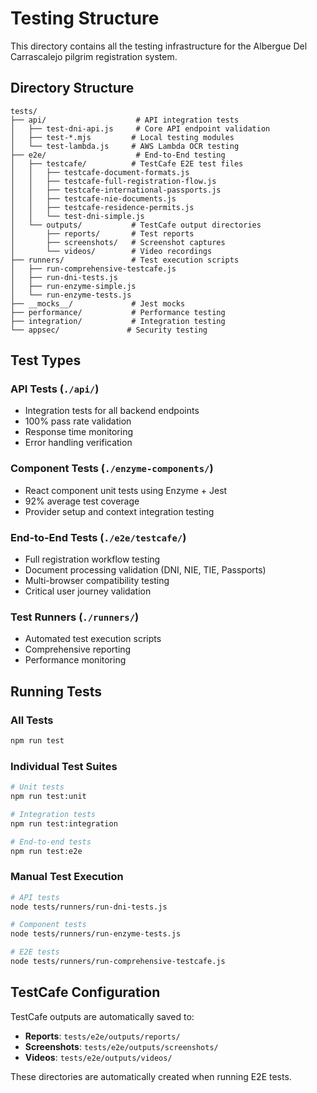 # Testing Structure

This directory contains all the testing infrastructure for the Albergue Del Carrascalejo pilgrim registration system.

## Directory Structure

```
tests/
├── api/                    # API integration tests
│   ├── test-dni-api.js     # Core API endpoint validation
│   ├── test-*.mjs         # Local testing modules
│   └── test-lambda.js     # AWS Lambda OCR testing
├── e2e/                    # End-to-End testing
│   ├── testcafe/          # TestCafe E2E test files
│   │   ├── testcafe-document-formats.js
│   │   ├── testcafe-full-registration-flow.js
│   │   ├── testcafe-international-passports.js
│   │   ├── testcafe-nie-documents.js
│   │   ├── testcafe-residence-permits.js
│   │   └── test-dni-simple.js
│   └── outputs/           # TestCafe output directories
│       ├── reports/       # Test reports
│       ├── screenshots/   # Screenshot captures
│       └── videos/        # Video recordings
├── runners/               # Test execution scripts
│   ├── run-comprehensive-testcafe.js
│   ├── run-dni-tests.js
│   ├── run-enzyme-simple.js
│   └── run-enzyme-tests.js
├── __mocks__/             # Jest mocks
├── performance/           # Performance testing
├── integration/           # Integration testing
└── appsec/               # Security testing
```

## Test Types

### API Tests (`./api/`)

- Integration tests for all backend endpoints
- 100% pass rate validation
- Response time monitoring
- Error handling verification

### Component Tests (`./enzyme-components/`)

- React component unit tests using Enzyme + Jest
- 92% average test coverage
- Provider setup and context integration testing

### End-to-End Tests (`./e2e/testcafe/`)

- Full registration workflow testing
- Document processing validation (DNI, NIE, TIE, Passports)
- Multi-browser compatibility testing
- Critical user journey validation

### Test Runners (`./runners/`)

- Automated test execution scripts
- Comprehensive reporting
- Performance monitoring

## Running Tests

### All Tests

```bash
npm run test
```

### Individual Test Suites

```bash
# Unit tests
npm run test:unit

# Integration tests
npm run test:integration

# End-to-end tests
npm run test:e2e
```

### Manual Test Execution

```bash
# API tests
node tests/runners/run-dni-tests.js

# Component tests
node tests/runners/run-enzyme-tests.js

# E2E tests
node tests/runners/run-comprehensive-testcafe.js
```

## TestCafe Configuration

TestCafe outputs are automatically saved to:

- **Reports**: `tests/e2e/outputs/reports/`
- **Screenshots**: `tests/e2e/outputs/screenshots/`
- **Videos**: `tests/e2e/outputs/videos/`

These directories are automatically created when running E2E tests.
